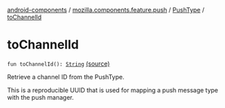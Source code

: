 [android-components](../../index.md) / [mozilla.components.feature.push](../index.md) / [PushType](index.md) / [toChannelId](./to-channel-id.md)

# toChannelId

`fun toChannelId(): `[`String`](https://kotlinlang.org/api/latest/jvm/stdlib/kotlin/-string/index.html) [(source)](https://github.com/mozilla-mobile/android-components/blob/master/components/feature/push/src/main/java/mozilla/components/feature/push/AutoPushFeature.kt#L304)

Retrieve a channel ID from the PushType.

This is a reproducible UUID that is used for mapping a push message type with the push manager.

